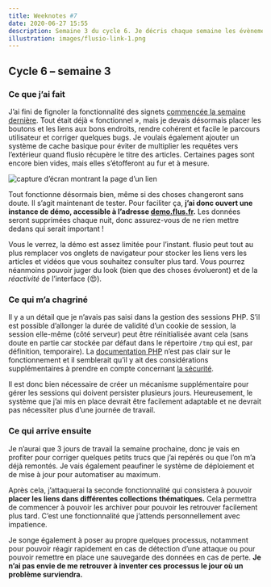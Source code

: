 ```yaml
---
title: Weeknotes #7
date: 2020-06-27 15:55
description: Semaine 3 du cycle 6. Je décris chaque semaine les évènements qui ont rythmé ma semaine en terme de travail.
illustration: images/flusio-link-1.png
---
```


## Cycle 6&nbsp;–&nbsp;semaine 3

### Ce que j’ai fait

J’ai fini de fignoler la fonctionnalité des signets [commencée la semaine
dernière](weeknotes-6.html). Tout était déjà « fonctionnel », mais je devais
désormais placer les boutons et les liens aux bons endroits, rendre cohérent et
facile le parcours utilisateur et corriger quelques bugs. Je voulais également
ajouter un système de cache basique pour éviter de multiplier les requêtes vers
l’extérieur quand flusio récupère le titre des articles. Certaines pages sont
encore bien vides, mais elles s’étofferont au fur et à mesure.

![capture d’écran montrant la page d’un lien](images/flusio-link-1.png)

Tout fonctionne désormais bien, même si des choses changeront sans doute. Il
s’agit maintenant de tester. Pour faciliter ça, **j’ai donc ouvert une instance
de démo, accessible à l’adresse [demo.flus.fr](https://demo.flus.fr).** Les
données seront supprimées chaque nuit, donc assurez-vous de ne rien mettre
dedans qui serait important !

Vous le verrez, la démo est assez limitée pour l’instant. flusio peut tout au
plus remplacer vos onglets de navigateur pour stocker les liens vers les
articles et vidéos que vous souhaitez consulter plus tard. Vous pourrez
néanmoins pouvoir juger du look (bien que des choses évolueront) et de la
_réactivité_ de l’interface (😍).

### Ce qui m’a chagriné

Il y a un détail que je n’avais pas saisi dans la gestion des sessions PHP.
S’il est possible d’allonger la durée de validité d’un cookie de session, la
session elle-même (côté serveur) peut être réinitialisée avant cela (sans doute
en partie car stockée par défaut dans le répertoire `/tmp` qui est, par
définition, temporaire). La [documentation PHP](https://www.php.net/manual/fr/book.session.php)
n’est pas clair sur le fonctionnement et il semblerait qu’il y ait des
considérations supplémentaires à prendre en compte concernant [la
sécurité](https://www.php.net/manual/fr/session.security.php).

Il est donc bien nécessaire de créer un mécanisme supplémentaire pour gérer les
sessions qui doivent persister plusieurs jours. Heureusement, le système que
j’ai mis en place devrait être facilement adaptable et ne devrait pas
nécessiter plus d’une journée de travail.

### Ce qui arrive ensuite

Je n’aurai que 3 jours de travail la semaine prochaine, donc je vais en
profiter pour corriger quelques petits trucs que j’ai repérés ou que l’on m’a
déjà remontés. Je vais également peaufiner le système de déploiement et de mise
à jour pour automatiser au maximum.

Après cela, j’attaquerai la seconde fonctionnalité qui consistera à pouvoir
**placer les liens dans différentes collections thématiques.** Cela permettra
de commencer à pouvoir les archiver pour pouvoir les retrouver facilement plus
tard. C’est une fonctionnalité que j’attends personnellement avec impatience.

Je songe également à poser au propre quelques processus, notamment pour pouvoir
réagir rapidement en cas de détection d’une attaque ou pour pouvoir remettre en
place une sauvegarde des données en cas de perte. **Je n’ai pas envie de me
retrouver à inventer ces processus le jour où un problème surviendra.**
